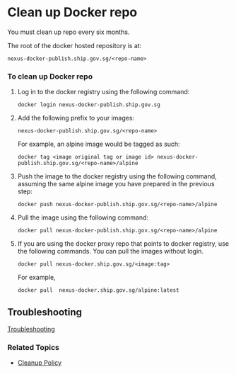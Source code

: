 # Clean up Docker repo

You must clean up repo every six months. 

The root of the docker hosted repository is at:

```
nexus-docker-publish.ship.gov.sg/<repo-name> 
```

### To clean up Docker repo

1. Log in to the docker registry using the following command:

    ```
    docker login nexus-docker-publish.ship.gov.sg
    ```

1. Add the following prefix to your images: 

    ```
    nexus-docker-publish.ship.gov.sg/<repo-name>
    ```

    For example, an alpine image would be tagged as such:

    ```
    docker tag <image original tag or image id> nexus-docker-publish.ship.gov.sg/<repo-name>/alpine
    ```

1. Push the image to the docker registry using the following command, assuming the same alpine image you have prepared in the previous step:

    ```
    docker push nexus-docker-publish.ship.gov.sg/<repo-name>/alpine
    ```

1. Pull the image using the following command:

    ```
    docker pull nexus-docker-publish.ship.gov.sg/<repo-name>/alpine
    ```

1. If you are using the docker proxy repo that points to docker registry, use the following commands. You can pull the images without login. 
    ```
    docker pull nexus-docker.ship.gov.sg/<image:tag>
    ```
    
    For example, 
    
    ```
    docker pull  nexus-docker.ship.gov.sg/alpine:latest
    ```

## Troubleshooting

[Troubleshooting](./snippets/troubleshooting.md ':include')


<!--In the pipeline, if you receive a `403` error or are **unable to update docker**, add the following commands before `docker login nexus-docker-publish.ship.gov.sg`

```
rm -f ~/.docker/config.json
```

```
docker logout
```

This is because the login points to the docker hub and needs to be refreshed using the above commands.-->

### Related Topics

- [Cleanup Policy](nexus-repository/nexus-repo-clean-up-policy)